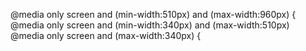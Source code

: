 @media only screen and (min-width:510px) and (max-width:960px)  {
@media only screen and (min-width:340px) and (max-width:510px)
@media only screen and (max-width:340px)  {
